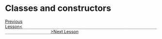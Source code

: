 # Classes and constructors





[Previous Lesson<](16-date.md)`___________________________________________________________________________________`[>Next Lesson](18-timeout.md)